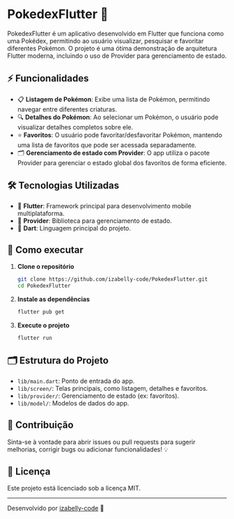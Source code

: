 # PokedexFlutter 🐾

PokedexFlutter é um aplicativo desenvolvido em Flutter que funciona como uma Pokédex, permitindo ao usuário visualizar, pesquisar e favoritar diferentes Pokémon. O projeto é uma ótima demonstração de arquitetura Flutter moderna, incluindo o uso de Provider para gerenciamento de estado.

## ⚡ Funcionalidades

- 📋 **Listagem de Pokémon**: Exibe uma lista de Pokémon, permitindo navegar entre diferentes criaturas.
- 🔍 **Detalhes do Pokémon**: Ao selecionar um Pokémon, o usuário pode visualizar detalhes completos sobre ele.
- ⭐ **Favoritos**: O usuário pode favoritar/desfavoritar Pokémon, mantendo uma lista de favoritos que pode ser acessada separadamente.
- 🗂️ **Gerenciamento de estado com Provider**: O app utiliza o pacote Provider para gerenciar o estado global dos favoritos de forma eficiente.

## 🛠 Tecnologias Utilizadas

- 💙 **Flutter**: Framework principal para desenvolvimento mobile multiplataforma.
- 🔗 **Provider**: Biblioteca para gerenciamento de estado.
- 🎯 **Dart**: Linguagem principal do projeto.

## 🚀 Como executar

1. **Clone o repositório**
   ```bash
   git clone https://github.com/izabelly-code/PokedexFlutter.git
   cd PokedexFlutter
   ```

2. **Instale as dependências**
   ```bash
   flutter pub get
   ```

3. **Execute o projeto**
   ```bash
   flutter run
   ```

## 🗂 Estrutura do Projeto

- `lib/main.dart`: Ponto de entrada do app.
- `lib/screen/`: Telas principais, como listagem, detalhes e favoritos.
- `lib/provider/`: Gerenciamento de estado (ex: favoritos).
- `lib/model/`: Modelos de dados do app.

## 🤝 Contribuição

Sinta-se à vontade para abrir issues ou pull requests para sugerir melhorias, corrigir bugs ou adicionar funcionalidades! 💡

## 📄 Licença

Este projeto está licenciado sob a licença MIT.

---

Desenvolvido por [izabelly-code](https://github.com/izabelly-code) 🚀
